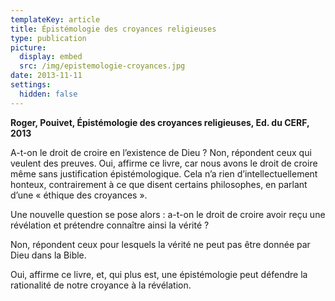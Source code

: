 ```yaml
---
templateKey: article
title: Épistémologie des croyances religieuses
type: publication
picture:
  display: embed
  src: /img/epistemologie-croyances.jpg
date: 2013-11-11
settings:
  hidden: false
---
```

**Roger, Pouivet, Épistémologie des croyances religieuses, Ed. du CERF, 2013**

A-t-on le droit de croire en l’existence de Dieu ? Non, répondent ceux qui veulent des preuves. Oui, affirme ce livre, car nous avons le droit de croire même sans justification épistémologique. Cela n’a rien d’intellectuellement honteux, contrairement à ce que disent certains philosophes, en parlant d’une « éthique des croyances ». 

Une nouvelle question se pose alors : a-t-on le droit de croire avoir reçu une révélation et prétendre connaître ainsi la vérité ? 

Non, répondent ceux pour lesquels la vérité ne peut pas être donnée par Dieu dans la Bible. 

Oui, affirme ce livre, et, qui plus est, une épistémologie peut défendre la rationalité de notre croyance à la révélation.